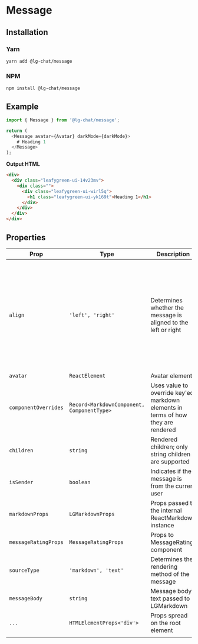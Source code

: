 # Message

## Installation

### Yarn

```shell
yarn add @lg-chat/message
```

### NPM

```shell
npm install @lg-chat/message
```

## Example

```ts
import { Message } from '@lg-chat/message';

return (
  <Message avatar={Avatar} darkMode={darkMode}>
    # Heading 1
  </Message>
);
```

**Output HTML**

```html
<div>
  <div class="leafygreen-ui-14v23mv">
    <div class="">
      <div class="leafygreen-ui-wirl5q">
        <h1 class="leafygreen-ui-yk169t">Heading 1</h1>
      </div>
    </div>
  </div>
</div>
```

## Properties

| Prop                 | Type                                       | Description                                                                       | Default                                                                                                                   |
| -------------------- | ------------------------------------------ | --------------------------------------------------------------------------------- | ------------------------------------------------------------------------------------------------------------------------- |
| `align`              | `'left', 'right'`                          | Determines whether the message is aligned to the left or right                    | if `isSender === true`, the message is aligned to the right, and otherwise to the left. This prop overrides that behavior |
| `avatar`             | `ReactElement`                             | Avatar element                                                                    |                                                                                                                           |
| `componentOverrides` | `Record<MarkdownComponent, ComponentType>` | Uses value to override key'ed markdown elements in terms of how they are rendered |                                                                                                                           |
| `children`           | `string`                                   | Rendered children; only string children are supported                             |                                                                                                                           |
| `isSender`           | `boolean`                                  | Indicates if the message is from the current user                                 | `true`                                                                                                                    |
| `markdownProps`      | `LGMarkdownProps`                          | Props passed to the internal ReactMarkdown instance                               |                                                                                                                           |
| `messageRatingProps` | `MessageRatingProps`                       | Props to MessageRating component                                                  |                                                                                                                           |
| `sourceType`         | `'markdown', 'text'`                       | Determines the rendering method of the message                                    |
| `messageBody`        | `string`                                   | Message body text passed to LGMarkdown                                            |
| `...`                | `HTMLElementProps<'div'>`                  | Props spread on the root element                                                  |                                                                                                                           |
|                      |
